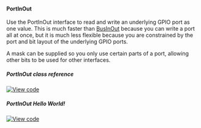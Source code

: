 #### PortInOut

Use the PortInOut interface to read and write an underlying GPIO port as one value. This is much faster than [BusInOut](/docs/v5.4/reference/api-references.html#businout) because you can write a port all at once, but it is much less flexible because you are constrained by the port and bit layout of the underlying GPIO ports.

A mask can be supplied so you only use certain parts of a port, allowing other bits to be used for other interfaces.

##### PortInOut class reference

[![View code](https://www.mbed.com/embed/?type=library)](https://docs.mbed.com/docs/mbed-os-api/en/mbed-os-5.5/api/classmbed_1_1PortInOut.html)

##### PortInOut Hello World!

[![View code](https://www.mbed.com/embed/?url=https://developer.mbed.org/users/mbed_official/code/PortInOut_HelloWorld/)](https://developer.mbed.org/users/mbed_official/code/PortInOut_HelloWorld/file/018ca8a43b33/main.cpp)
